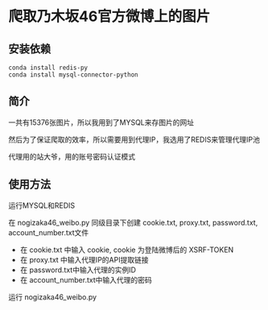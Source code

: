 # 爬取乃木坂46官方微博上的图片

## 安装依赖

```shell
conda install redis-py
conda install mysql-connector-python
```

## 简介

一共有15376张图片，所以我用到了MYSQL来存图片的网址

然后为了保证爬取的效率，所以需要用到代理IP，我选用了REDIS来管理代理IP池

代理用的站大爷，用的账号密码认证模式

## 使用方法

运行MYSQL和REDIS

在 nogizaka46_weibo.py 同级目录下创建 cookie.txt, proxy.txt, password.txt, account_number.txt文件

- 在 cookie.txt 中输入 cookie, cookie 为登陆微博后的 XSRF-TOKEN
- 在 proxy.txt 中输入代理IP的API提取链接
- 在 password.txt中输入代理的实例ID
- 在 account_number.txt中输入代理的密码

运行 nogizaka46_weibo.py
